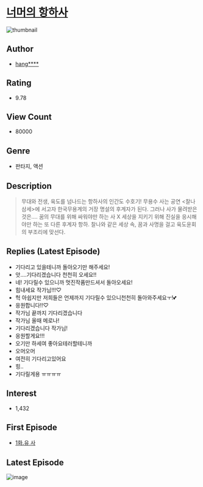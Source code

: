 # [너머의 항하사](https://comic.naver.com/bestChallenge/list?titleId=752814)
![thumbnail](https://image-comic.pstatic.net/user_contents_data/challenge_comic/2020/08/18/336644/thumbnail_202x16449a4ef2f_3c87_4a87_bbfc_4588f9405489_00004351.JPEG)

## Author
- [hang****](https://comic.naver.com/artistTitle?id=336644)

## Rating
- 9.78

## View Count
- 80000

## Genre
- 판타지, 액션

## Description
> 무대와 전생, 육도를 넘나드는 항하사의 인간도 수호기! 무용수 사는 공연 <찰나삼세>에 서고자 한국무용계의 거장 명설의 후계자가 된다. 그러나 사가 물려받은 것은…. 꿈의 무대를 위해 싸워야만 하는 사 X 세상을 지키기 위해 진실을 응시해야만 하는 또 다른 후계자 항하. 찰나와 같은 세상 속, 꿈과 사명을 걸고 육도윤회의 부조리에 맞선다.

## Replies (Latest Episode)
- 기다리고 있을테니까 돌아오기만 해주세요!
- 앗....기다리겠습니다 천천히 오세요!!
- 네! 기다릴수 있으니까 멋진작품만드셔서 돌아오세요!
- 힘내세요 작가님!!!♡
- 헉 아쉽지만 저희들은 언제까지 기다릴수 있으니천천히 돌아와주세요ㅜ!💕
- 응원합니다!!♡
- 작가님 끝까지 기다리겠습니다
- 작가님 올때 메로나!
- 기다리겠습니다 작가님!
- 응원할게요!!!
- 오기만 하세여 좋아요테러할테니까
- 오머오머
- 여전히 기다리고있어요
- 힝..
- 기다릴게용 ㅠㅠㅠㅠ

## Interest
- 1,432

## First Episode
- [1화.유 사](https://comic.naver.com/bestChallenge/detail?titleId=752814&no=1)

## Latest Episode
![image](https://image-comic.pstatic.net/user_contents_data/challenge_comic/2020/10/12/336644/upload_3690810263263654451.jpeg)
